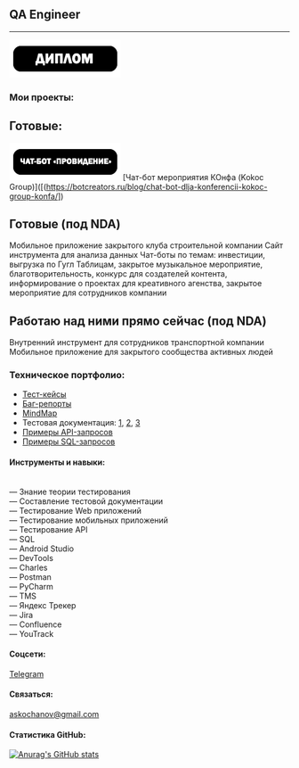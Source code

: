 ## QA Engineer
***
[![Диплом](https://raw.githubusercontent.com/KochanovAndrey/kochanovandrey/main/diplom.png)](https://github.com/KochanovAndrey/kochanovandrey/blob/6b2c976bd796d1b43484d562ed73f12e5d9cf0fb/9b1fc5d2-Kochanov-Andrey-Sergeevich_20232PQA00038.pdf)

### Мои проекты:
## Готовые:
[![Чат-бот «Провидение»](https://raw.githubusercontent.com/KochanovAndrey/kochanovandrey/main/button_chat_bot.png)](https://t.me/providenie_fond_bot)
[Чат-бот мероприятия КОнфа (Kokoc Group)]([(https://botcreators.ru/blog/chat-bot-dlja-konferencii-kokoc-group-konfa/])
## Готовые (под NDA)
Мобильное приложение закрытого клуба строительной компании
Сайт инструмента для анализа данных
Чат-боты по темам: инвестиции, выгрузка по Гугл Таблицам, закрытое музыкальное мероприятие, благотворительность, конкурс для создателей контента, информирование о проектах для креативного агенства, закрытое мероприятие для сотрудников компании
## Работаю над ними прямо сейчас (под NDA)
Внутренний инструмент для сотрудников транспортной компании
Мобильное приложение для закрытого сообщества активных людей

### Техническое портфолио:
* [Тест-кейсы](https://raw.githubusercontent.com/KochanovAndrey/kochanovandrey/main/test_cases.png)
* [Баг-репорты](https://raw.githubusercontent.com/KochanovAndrey/kochanovandrey/main/bug_reports.png)
* [MindMap](https://miro.com/app/board/uXjVPOB2YS4=/?share_link_id=169822513051)
* Тестовая документация: [1](https://docs.google.com/spreadsheets/d/1fAcQngYWHWZ_GQWSSLmaDwfz0NbXRtlWElaD4PTX-pM/edit?usp=sharing), [2](https://docs.google.com/spreadsheets/d/1ysynT2B456Dd8c2o1prl1sp2rcFvzAMyerWdZytY_sw/edit?usp=sharing), [3](https://docs.google.com/spreadsheets/d/1D7vIUvr5kUyM4bSNaoQ4SSKRrrgmDV9oQ-rUhztYKPU/edit?usp=sharing)
* [Примеры API-запросов](https://github.com/KochanovAndrey/kochanovandrey/blob/main/Кочанов%20Андрей.postman_collection.json)
* [Примеры SQL-запросов](https://docs.google.com/document/d/10e9WwHqIAKQB1RhpmmqAVBwDqJlV2KGTmISEp5-RLy8/edit?usp=sharing)

#### Инструменты и навыки:
<br> — Знание теории тестирования
<br> — Составление тестовой документации
<br> — Тестирование Web приложений
<br> — Тестирование мобильных приложений
<br> — Тестирование API
<br> — SQL
<br> — Android Studio
<br> — DevTools
<br> — Charles
<br> — Postman
<br> — PyCharm
<br> — TMS
<br> — Яндекс Трекер
<br> — Jira
<br> — Confluence
<br> — YouTrack


#### Соцсети:
[Telegram](https://t.me/askochanov)

#### Связаться:
askochanov@gmail.com

#### Статистика GitHub:

[![Anurag's GitHub stats](https://github-readme-stats.vercel.app/api?username=KochanovAndrey)](https://github.com/KochanovAndrey/)
